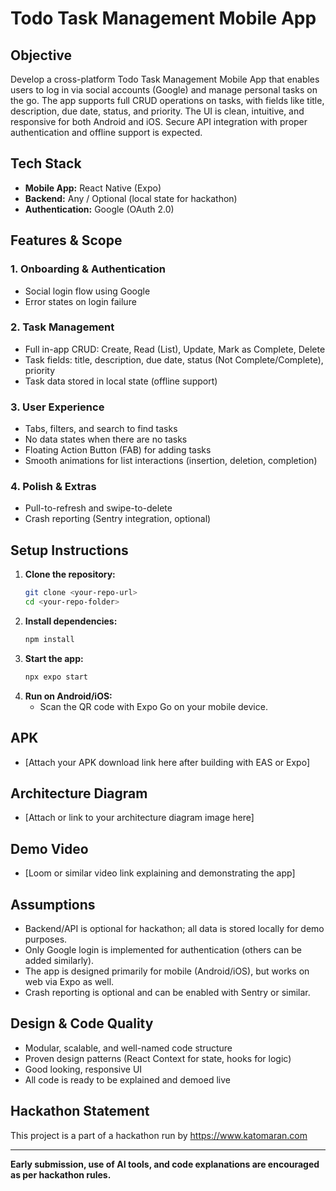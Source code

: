 # Todo Task Management Mobile App

## Objective
Develop a cross-platform Todo Task Management Mobile App that enables users to log in via social accounts (Google) and manage personal tasks on the go. The app supports full CRUD operations on tasks, with fields like title, description, due date, status, and priority. The UI is clean, intuitive, and responsive for both Android and iOS. Secure API integration with proper authentication and offline support is expected.

## Tech Stack
- **Mobile App:** React Native (Expo)
- **Backend:** Any / Optional (local state for hackathon)
- **Authentication:** Google (OAuth 2.0)

## Features & Scope
### 1. Onboarding & Authentication
- Social login flow using Google
- Error states on login failure

### 2. Task Management
- Full in-app CRUD: Create, Read (List), Update, Mark as Complete, Delete
- Task fields: title, description, due date, status (Not Complete/Complete), priority
- Task data stored in local state (offline support)

### 3. User Experience
- Tabs, filters, and search to find tasks
- No data states when there are no tasks
- Floating Action Button (FAB) for adding tasks
- Smooth animations for list interactions (insertion, deletion, completion)

### 4. Polish & Extras
- Pull-to-refresh and swipe-to-delete
- Crash reporting (Sentry integration, optional)

## Setup Instructions
1. **Clone the repository:**
   ```bash
   git clone <your-repo-url>
   cd <your-repo-folder>
   ```
2. **Install dependencies:**
   ```bash
   npm install
   ```
3. **Start the app:**
   ```bash
   npx expo start
   ```
4. **Run on Android/iOS:**
   - Scan the QR code with Expo Go on your mobile device.

## APK
- [Attach your APK download link here after building with EAS or Expo]

## Architecture Diagram
- [Attach or link to your architecture diagram image here]

## Demo Video
- [Loom or similar video link explaining and demonstrating the app]

## Assumptions
- Backend/API is optional for hackathon; all data is stored locally for demo purposes.
- Only Google login is implemented for authentication (others can be added similarly).
- The app is designed primarily for mobile (Android/iOS), but works on web via Expo as well.
- Crash reporting is optional and can be enabled with Sentry or similar.

## Design & Code Quality
- Modular, scalable, and well-named code structure
- Proven design patterns (React Context for state, hooks for logic)
- Good looking, responsive UI
- All code is ready to be explained and demoed live

## Hackathon Statement
This project is a part of a hackathon run by https://www.katomaran.com

---

**Early submission, use of AI tools, and code explanations are encouraged as per hackathon rules.**